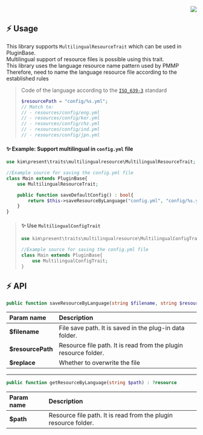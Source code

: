<p align="right">  
  <a href="https://github.com/PresentKim/multilingual-resource-trait/blob/main/README_KOR.md">  
    <img src="https://img.shields.io/static/v1?label=%ED%95%9C%EA%B5%AD%EC%96%B4&message=%EB%A1%9C+%EC%9D%BD%EA%B8%B0&labelColor=success">  
  </a>  
</p>  
  
  
## :zap: Usage  
This library supports `MultilingualResourceTrait` which can be used in PluginBase.  
Multilingual support of resource files is possible using this trait.  
This library uses the language resource name pattern used by PMMP  
Therefore, need to name the language resource file according to the established rules  
> Code of the language according to the [`ISO_639-3`](https://en.wikipedia.org/wiki/ISO_639-3) standard
> ```php  
> $resourcePath = "config/%s.yml";  
> // Match to:  
> // - resources/config/eng.yml  
> // - resources/config/kor.yml  
> // - resources/config/chz.yml  
> // - resources/config/ind.yml  
> // - resources/config/jpn.yml  
> ```  
  
  
#### :sparkles: Example: Support multilingual in `config.yml` file
````php  
use kim\present\traits\multilingualresource\MultilingualResourceTrait;  

//Example source for saving the config.yml file  
class Main extends PluginBase{  
    use MultilingualResourceTrait;  

    public function saveDefaultConfig() : bool{  
        return $this->saveResourceByLanguage("config.yml", "config/%s.yml");  
    }  
}  
````  
  
> #### :sparkles: Use `MultilingualConfigTrait`  
> ```php  
> use kim\present\traits\multilingualresource\MultilingualConfigTrait;  
> 
> //Example source for saving the config.yml file  
> class Main extends PluginBase{  
>     use MultilingualConfigTrait;  
> }  
> ```  
  
  
## :zap: API  
````php  
public function saveResourceByLanguage(string $filename, string $resourcePath, bool $replace = false) : bool  
````  
| Param name        | Description |  
| :---------------- | :---------- |  
| **$filename**     | File save path. It is saved in the plug-in data folder. |  
| **$resourcePath** | Resource file path. It is read from the plugin resource folder. |  
| **$replace**      | Whether to overwrite the file |  
  
----------  
  
````php  
public function getResourceByLanguage(string $path) : ?resource  
````  
| Param name        | Description |  
| :---------------- | :---------- |  
| **$path** | Resource file path. It is read from the plugin resource folder. |  

